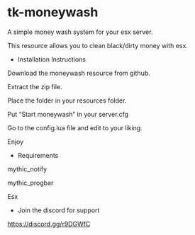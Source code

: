# tk-moneywash
A simple money wash system for your esx server.

This resource allows you to clean black/dirty money with esx.

- Installation Instructions

Download the moneywash resource from github.

Extract the zip file.

Place the folder in your resources folder.

Put “Start moneywash” in your server.cfg

Go to the config.lua file and edit to your liking.

Enjoy

- Requirements

mythic_notify

mythic_progbar

Esx

- Join the discord for support

https://discord.gg/r9DGWfC


